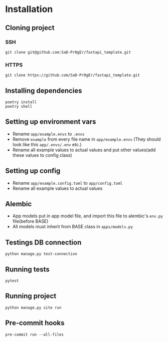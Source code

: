 # Installation

## Cloning project

### SSH
```shell
git clone git@github.com:SaD-Pr0gEr/fastapi_template.git
```

### HTTPS
```shell
git clone https://github.com/SaD-Pr0gEr/fastapi_template.git
```

## Installing dependencies
```shell
poetry install
poetry shell
```

## Setting up environment vars
* Rename `app/example.envs` to `.envs`
* Remove `example` from every file name in `app/example.envs` (They should look like this `app/.envs/.env` etc.)
* Rename all example values to actual values and put other values(add these values to config class)

## Setting up config
* Rename `app/example.config.toml` to `app/config.toml`
* Rename all example values to actual values

## Alembic

* App models put in app model file, and import this file to alembic's 
`env.py` file(before BASE)
* All models must inherit from BASE class in `apps/models.py`

## Testings DB connection
```shell
python manage.py test-connection
```

## Running tests
```shell
pytest
```

## Running project
```shell
python manage.py site run
```

## Pre-commit hooks

```shell
pre-commit run --all-files
```
